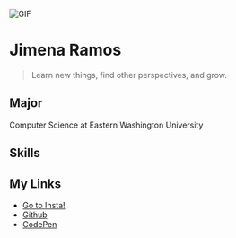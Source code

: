![GIF](https://media.giphy.com/media/hl0eJ9GsoiFVu/giphy.gif)

# Jimena Ramos

> Learn new things, find other perspectives, and grow.

## Major
Computer Science at Eastern Washington University

## Skills


## 

## My Links
* [Go to Insta!](https://instagram.com/jimenayramos)
* [Github](https://github.com/jyr08)
* [CodePen](https://codepen.com/jyr08)



